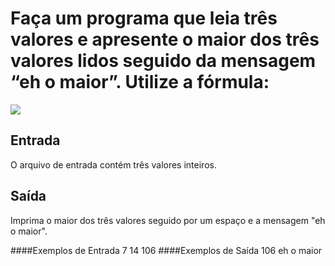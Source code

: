 # Faça um programa que leia três valores e apresente o maior dos três valores lidos seguido da mensagem “eh o maior”. Utilize a fórmula:

[![](https://resources.urionlinejudge.com.br/gallery/images/problems/UOJ_1013.png)](http://https://resources.urionlinejudge.com.br/gallery/images/problems/UOJ_1013.png)

## Entrada
O arquivo de entrada contém três valores inteiros.

## Saída
Imprima o maior dos três valores seguido por um espaço e a mensagem "eh o maior".

####Exemplos de Entrada
7 14 106
####Exemplos de Saída
106 eh o maior

